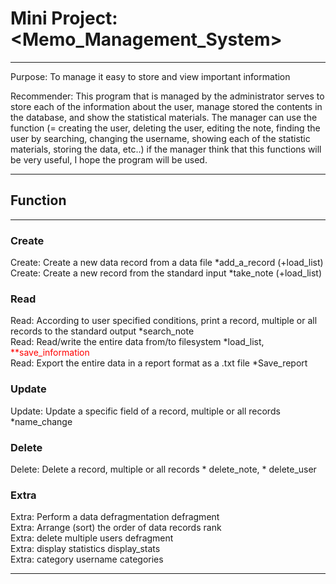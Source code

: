 
# Mini Project: <Memo_Management_System>

***

Purpose: To manage it easy to store and view important information

Recommender: This program that is managed by the administrator serves to store each of the information about the user, manage stored the contents in the database, and show the statistical materials. The manager can use the function (= creating the user, deleting the user, editing the note, finding the user by searching, changing the username, showing each of the statistic materials, storing the data, etc..) if the manager think that this functions will be very useful, I hope the program will be used. 

***

## Function
***
### Create
Create: Create a new data record from a data file	*add_a_record (+load_list)
Create: Create a new record from the standard input	*take_note (+load_list)	

### Read

Read: According to user specified conditions, print a record, multiple or all records to the standard output *search_note		
Read: Read/write the entire data from/to filesystem	*load_list, <span style="color:red"> **save_information </span>		
Read: Export the entire data in a report format as a .txt file	*Save_report		

### Update

Update: Update a specific field of a record, multiple or all records *name_change	

### Delete
Delete: Delete a record, multiple or all records	* delete_note, * delete_user	

### Extra

Extra: Perform a data defragmentation	defragment	
Extra: Arrange (sort) the order of data records	rank	
Extra: delete multiple users	defragment	
Extra: display statistics	display_stats	
Extra: category username	categories		
***

